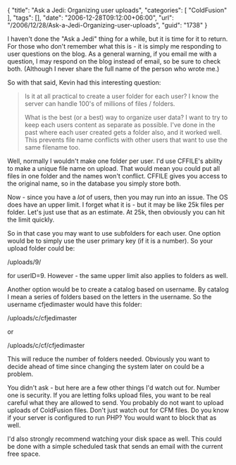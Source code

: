 {
	"title": "Ask a Jedi: Organizing user uploads",
	"categories": [
		"ColdFusion"
	],
	"tags": [],
	"date": "2006-12-28T09:12:00+06:00",
	"url": "/2006/12/28/Ask-a-Jedi-Organizing-user-uploads",
	"guid": "1738"
}

I haven't done the "Ask a Jedi" thing for a while, but it is time for it to return. For those who don't remember what this is - it is simply me responding to user questions on the blog. As a general warning, if you email me with a question, I may respond on the blog instead of email, so be sure to check both. (Although I never share the full name of the person who wrote me.)

So with that said, Kevin had this interesting question:

<blockquote>
Is it at all practical to create a user folder for each user? I know the server can handle 100's of millions of files / folders. 

What is the best (or a best) way to organize user data? I want to try to keep each users content as separate as
possible. I've done in the past where each user created gets a folder also, and it worked well. This prevents file name conflicts with other users that want to use the same filename too.
</blockquote>
<!--more-->
Well, normally I wouldn't make one folder per user. I'd use CFFILE's ability to make a unique file name on upload. That would mean you could put all files in one folder and the names won't conflict. CFFILE gives you access to the original name, so in the database you simply store both.

Now - since you have a <i>lot</i> of users, then you may run into an issue. The OS does have an upper limit. I forget what it is - but it may be like 25k files per folder. Let's just use that as an estimate. At 25k, then obviously you can hit the limit quickly.

So in that case you may want to use subfolders for each user. One option would be to simply use the user primary key (if it is a number). So your upload folder could be:

/uploads/9/

for userID=9. However - the same upper limit also applies to folders as well. 

Another option would be to create a catalog based on username. By catalog I mean a series of folders based on the letters in the username. So the username cfjedimaster would have this folder:

/uploads/c/cfjedimaster

or

/uploads/c/cf/cfjedimaster

This will reduce the number of folders needed. Obviously you want to decide ahead of time since changing the system later on could be a problem.

You didn't ask - but here are a few other things I'd watch out for. Number one is security. If you are letting folks upload files, you want to be real careful what they are allowed to send. You probably do not want to upload uploads of ColdFusion files. Don't just watch out for CFM files. Do you know if your server is configured to run PHP? You would want to block that as well.

I'd also strongly recommend watching your disk space as well. This could be done with a simple scheduled task that sends an email with the current free space.